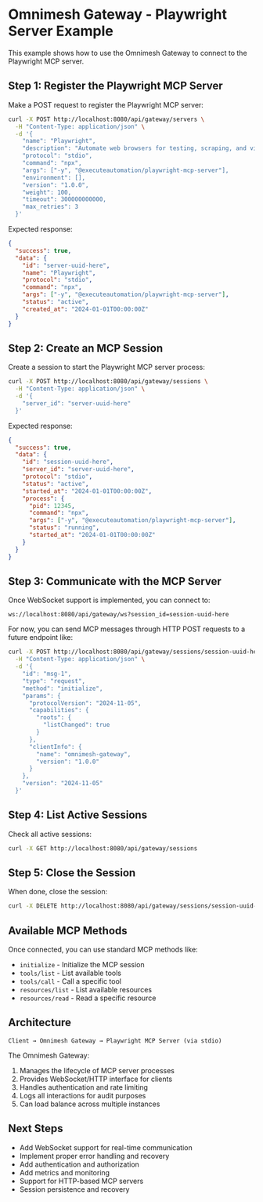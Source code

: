 # Omnimesh Gateway - Playwright Server Example

This example shows how to use the Omnimesh Gateway to connect to the Playwright MCP server.

## Step 1: Register the Playwright MCP Server

Make a POST request to register the Playwright MCP server:

```bash
curl -X POST http://localhost:8080/api/gateway/servers \
  -H "Content-Type: application/json" \
  -d '{
    "name": "Playwright",
    "description": "Automate web browsers for testing, scraping, and visual analysis.",
    "protocol": "stdio",
    "command": "npx",
    "args": ["-y", "@executeautomation/playwright-mcp-server"],
    "environment": [],
    "version": "1.0.0",
    "weight": 100,
    "timeout": 300000000000,
    "max_retries": 3
  }'
```

Expected response:
```json
{
  "success": true,
  "data": {
    "id": "server-uuid-here",
    "name": "Playwright",
    "protocol": "stdio",
    "command": "npx",
    "args": ["-y", "@executeautomation/playwright-mcp-server"],
    "status": "active",
    "created_at": "2024-01-01T00:00:00Z"
  }
}
```

## Step 2: Create an MCP Session

Create a session to start the Playwright MCP server process:

```bash
curl -X POST http://localhost:8080/api/gateway/sessions \
  -H "Content-Type: application/json" \
  -d '{
    "server_id": "server-uuid-here"
  }'
```

Expected response:
```json
{
  "success": true,
  "data": {
    "id": "session-uuid-here",
    "server_id": "server-uuid-here",
    "protocol": "stdio",
    "status": "active",
    "started_at": "2024-01-01T00:00:00Z",
    "process": {
      "pid": 12345,
      "command": "npx",
      "args": ["-y", "@executeautomation/playwright-mcp-server"],
      "status": "running",
      "started_at": "2024-01-01T00:00:00Z"
    }
  }
}
```

## Step 3: Communicate with the MCP Server

Once WebSocket support is implemented, you can connect to:
```
ws://localhost:8080/api/gateway/ws?session_id=session-uuid-here
```

For now, you can send MCP messages through HTTP POST requests to a future endpoint like:
```bash
curl -X POST http://localhost:8080/api/gateway/sessions/session-uuid-here/messages \
  -H "Content-Type: application/json" \
  -d '{
    "id": "msg-1",
    "type": "request",
    "method": "initialize",
    "params": {
      "protocolVersion": "2024-11-05",
      "capabilities": {
        "roots": {
          "listChanged": true
        }
      },
      "clientInfo": {
        "name": "omnimesh-gateway",
        "version": "1.0.0"
      }
    },
    "version": "2024-11-05"
  }'
```

## Step 4: List Active Sessions

Check all active sessions:

```bash
curl -X GET http://localhost:8080/api/gateway/sessions
```

## Step 5: Close the Session

When done, close the session:

```bash
curl -X DELETE http://localhost:8080/api/gateway/sessions/session-uuid-here
```

## Available MCP Methods

Once connected, you can use standard MCP methods like:

- `initialize` - Initialize the MCP session
- `tools/list` - List available tools
- `tools/call` - Call a specific tool
- `resources/list` - List available resources
- `resources/read` - Read a specific resource

## Architecture

```
Client → Omnimesh Gateway → Playwright MCP Server (via stdio)
```

The Omnimesh Gateway:
1. Manages the lifecycle of MCP server processes
2. Provides WebSocket/HTTP interface for clients
3. Handles authentication and rate limiting
4. Logs all interactions for audit purposes
5. Can load balance across multiple instances

## Next Steps

- Add WebSocket support for real-time communication
- Implement proper error handling and recovery
- Add authentication and authorization
- Add metrics and monitoring
- Support for HTTP-based MCP servers
- Session persistence and recovery
